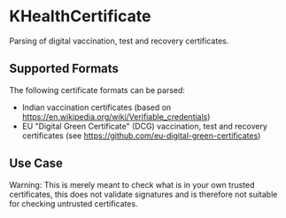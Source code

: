# KHealthCertificate

Parsing of digital vaccination, test and recovery certificates.

## Supported Formats

The following certificate formats can be parsed:

* Indian vaccination certificates (based on https://en.wikipedia.org/wiki/Verifiable_credentials)
* EU "Digital Green Certificate" (DCG) vaccination, test and recovery certificates (see https://github.com/eu-digital-green-certificates)

## Use Case

Warning: This is merely meant to check what is in your own trusted certificates, this does not
validate signatures and is therefore not suitable for checking untrusted certificates.
